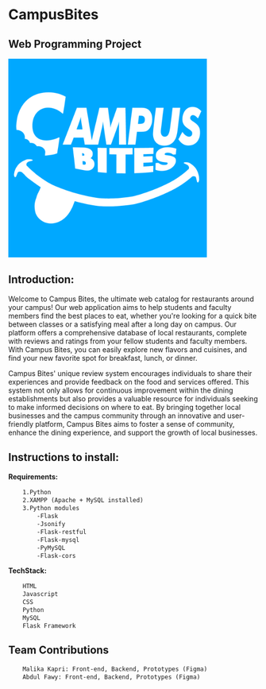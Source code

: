 # CampusBites
## Web Programming Project

<img src="frontend/images/campusbites.png" alt="Alt text" width="400"/>

## Introduction:


Welcome to Campus Bites, the ultimate web catalog for restaurants around your campus! Our web application aims to help students and faculty members find the best places to eat, whether you're looking for a quick bite between classes or a satisfying meal after a long day on campus. Our platform offers a comprehensive database of local restaurants, complete with reviews and ratings from your fellow students and faculty members. With Campus Bites, you can easily explore new flavors and cuisines, and find your new favorite spot for breakfast, lunch, or dinner.

Campus Bites' unique review system encourages individuals to share their experiences and provide feedback on the food and services offered. This system not only allows for continuous improvement within the dining establishments but also provides a valuable resource for individuals seeking to make informed decisions on where to eat. By bringing together local businesses and the campus community through an innovative and user-friendly platform, Campus Bites aims to foster a sense of community, enhance the dining experience, and support the growth of local businesses.



## Instructions to install:
**Requirements:** <br>

````
    1.Python 
    2.XAMPP (Apache + MySQL installed) 
    3.Python modules 
        -Flask 
        -Jsonify 
        -Flask-restful 
        -Flask-mysql 
        -PyMySQL 
        -Flask-cors 
````

**TechStack:** <br>

````
    HTML
    Javascript
    CSS
    Python
    MySQL
    Flask Framework
````

## Team Contributions

````
    Malika Kapri: Front-end, Backend, Prototypes (Figma)
    Abdul Fawy: Front-end, Backend, Prototypes (Figma)
````
